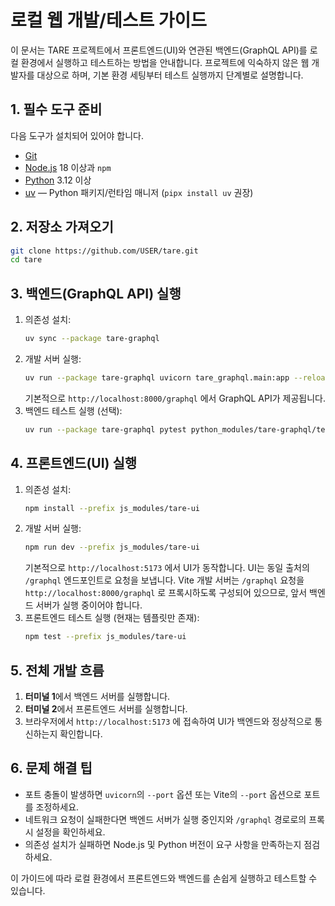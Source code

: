# 로컬 웹 개발/테스트 가이드

이 문서는 TARE 프로젝트에서 프론트엔드(UI)와 연관된 백엔드(GraphQL API)를 로컬 환경에서 실행하고 테스트하는 방법을 안내합니다. 프로젝트에 익숙하지 않은 웹 개발자를 대상으로 하며, 기본 환경 세팅부터 테스트 실행까지 단계별로 설명합니다.

## 1. 필수 도구 준비

다음 도구가 설치되어 있어야 합니다.

- [Git](https://git-scm.com/)
- [Node.js](https://nodejs.org/) 18 이상과 `npm`
- [Python](https://www.python.org/) 3.12 이상
- [uv](https://github.com/astral-sh/uv) — Python 패키지/런타임 매니저 (`pipx install uv` 권장)

## 2. 저장소 가져오기

```bash
git clone https://github.com/USER/tare.git
cd tare
```

## 3. 백엔드(GraphQL API) 실행

1. 의존성 설치:
   ```bash
   uv sync --package tare-graphql
   ```
2. 개발 서버 실행:
   ```bash
   uv run --package tare-graphql uvicorn tare_graphql.main:app --reload
   ```
   기본적으로 `http://localhost:8000/graphql` 에서 GraphQL API가 제공됩니다.
3. 백엔드 테스트 실행 (선택):
   ```bash
   uv run --package tare-graphql pytest python_modules/tare-graphql/tests -q
   ```

## 4. 프론트엔드(UI) 실행

1. 의존성 설치:
   ```bash
   npm install --prefix js_modules/tare-ui
   ```
2. 개발 서버 실행:
   ```bash
   npm run dev --prefix js_modules/tare-ui
   ```
   기본적으로 `http://localhost:5173` 에서 UI가 동작합니다. UI는 동일 출처의 `/graphql` 엔드포인트로 요청을 보냅니다. Vite 개발 서버는 `/graphql` 요청을 `http://localhost:8000/graphql` 로 프록시하도록 구성되어 있으므로, 앞서 백엔드 서버가 실행 중이어야 합니다.
3. 프론트엔드 테스트 실행 (현재는 템플릿만 존재):
   ```bash
   npm test --prefix js_modules/tare-ui
   ```

## 5. 전체 개발 흐름

1. **터미널 1**에서 백엔드 서버를 실행합니다.
2. **터미널 2**에서 프론트엔드 서버를 실행합니다.
3. 브라우저에서 `http://localhost:5173` 에 접속하여 UI가 백엔드와 정상적으로 통신하는지 확인합니다.

## 6. 문제 해결 팁

- 포트 충돌이 발생하면 `uvicorn`의 `--port` 옵션 또는 Vite의 `--port` 옵션으로 포트를 조정하세요.
- 네트워크 요청이 실패한다면 백엔드 서버가 실행 중인지와 `/graphql` 경로로의 프록시 설정을 확인하세요.
- 의존성 설치가 실패하면 Node.js 및 Python 버전이 요구 사항을 만족하는지 점검하세요.

이 가이드에 따라 로컬 환경에서 프론트엔드와 백엔드를 손쉽게 실행하고 테스트할 수 있습니다.
